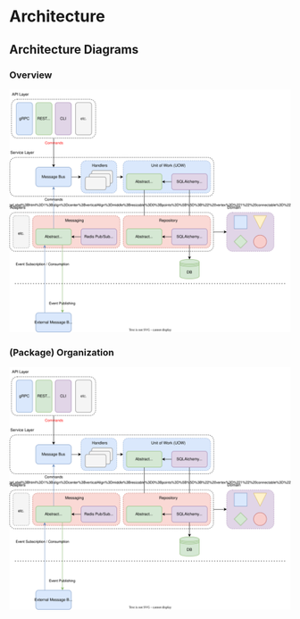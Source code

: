 # Architecture

## Architecture Diagrams

### Overview
<img src='architecture.drawio.svg' alt='architecture' />

### (Package) Organization
<img src='architecture.drawio.svg' alt='architecture' />